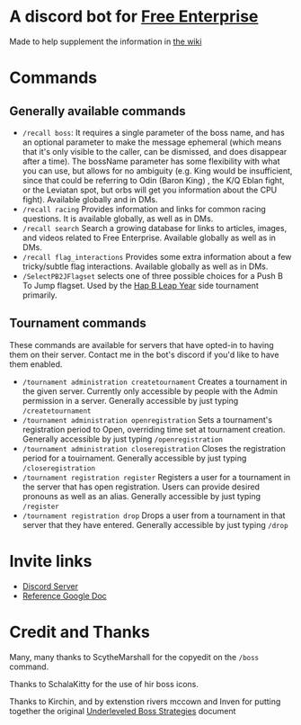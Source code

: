 # A discord bot for [Free Enterprise](http://ff4fe.com/) 
Made to help supplement the information in [the wiki](https://wiki.ff4fe.com/doku.php)

# Commands
## Generally available commands
* `/recall boss`: It requires a single parameter of the boss name, and has an optional parameter to make the message ephemeral (which means that it's only visible to the caller, can be dismissed, and does disappear after a time). The bossName parameter has some flexibility with what you can use, but allows for no ambiguity (e.g. King would be insufficient, since that could be referring to Odin (Baron King) , the K/Q Eblan fight, or the Leviatan spot, but orbs will get you information about the CPU fight). Available globally and in DMs.
* `/recall racing` Provides information and links for common racing questions. It is available globally, as well as in DMs.
* `/recall search` Search a growing database for links to articles, images, and videos related to Free Enterprise. Available globally as well as in DMs.
* `/recall flag_interactions` Provides some extra information about a few tricky/subtle flag interactions. Available globally as well as in DMs.
* `/SelectPB2JFlagset` selects one of three possible choices for a Push B To Jump flagset. Used by the [Hap B Leap Year](https://docs.google.com/document/d/1uXWiiT6guhWD7DHNrujqH-UUVJVA_jEWY775w25l4qk) side tournament primarily.

## Tournament commands
These commands are available for servers that have opted-in to having them on their server. Contact me in the bot's discord if you'd like to have them enabled.
* `/tournament administration createtournament` Creates a tournament in the given server. Currently only accessible by people with the Admin permission in a server. Generally accessible by just typing `/createtournament`
* `/tournament administration openregistration` Sets a tournament's registration period to Open, overriding time set at tournament creation. Generally accessible by just typing `/openregistration`
* `/tournament administration closeregistration` Closes the registration period for a touirnament. Generally accessible by just typing `/closeregistration`
* `/tournament registration register` Registers a user for a tournament in the server that has open registration. Users can provide desired pronouns as well as an alias. Generally accessible by just typing `/register`
* `/tournament registration drop` Drops a user from a tournament in that server that they have entered. Generally accessible by just typing `/drop`

# Invite links
* [Discord Server](https://discord.gg/x95jN69Ggf)
* [Reference Google Doc](https://docs.google.com/document/d/1m_U90JG2t3Ze0fUFLMCzMSHZNYcdnIWrcr7RWAgtpBU/edit#heading=h.amzv5bujk9gc)

# Credit and Thanks
Many, many thanks to ScytheMarshall for the copyedit on the `/boss` command.

Thanks to SchalaKitty for the use of hir boss icons.

Thanks to Kirchin, and by extenstion rivers mccown and Inven for putting together the original [Underleveled Boss Strategies](https://docs.google.com/document/d/1Xw1vsN-OROShv4ZxPcStwJ1LsmFlPcZr3IIjOBSNEww/edit#heading=h.2iayie9keco) document